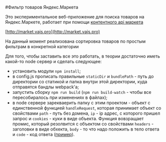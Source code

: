 #Фильтр товаров Яндекс.Маркета

Это экспериментальное веб-приложение для поиска товаров на Яндекс.Маркете, работает при помощи [контентного api маркета](https://tech.yandex.ru/market/monetization/)

[http://market.vajs.pro](http://market.vajs.pro)

На данный момент реализована сортировка товаров по простым фильтрам в конкретной категории

Для того, чтобы заставить все это работать, в теории достаточно иметь какой-то node сервер и сделать следующее:
* установить модули `npm install`;
* в config.js прописать правильные `staticDir` и `bundlePath` - путь до директории со статикой и папка внутри этой директории, куда отправятся бандлы webpack'а;
* запустить сборку `npm run build` (`npm run build-watch` - чтобы все пересобиралось при изменениях в файлах);
* в node сервере зарекваерить папку с этим проектом - объект с единственной функцией `handleRequest`, которая принимает объект со свойствами `path` - путь без домена, `ip` - ip адрес, с которого пришел запрос и `cookies` - куки в виде объекта. Функция вовзращает промис, который резолвится с объектом со свойствами `headers` - заголовки в виде обхекта, `body` - то что надо положить в тело ответа и `code` - код ответа ([пример](https://github.com/loysagienn/NodeServer/blob/master/router/market.js)).
